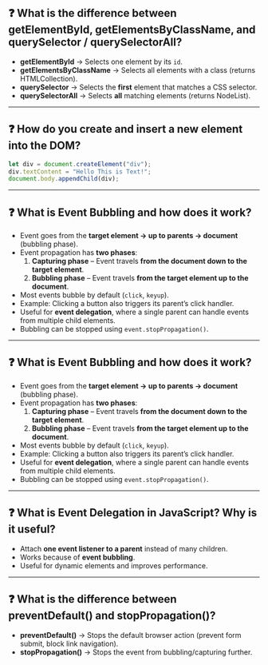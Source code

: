 
## ❓ What is the difference between getElementById, getElementsByClassName, and querySelector / querySelectorAll?

- **getElementById** → Selects one element by its `id`.  
- **getElementsByClassName** → Selects all elements with a class (returns HTMLCollection).  
- **querySelector** → Selects the **first** element that matches a CSS selector.  
- **querySelectorAll** → Selects **all** matching elements (returns NodeList).

---

## ❓ How do you create and insert a new element into the DOM?

```js
let div = document.createElement("div");
div.textContent = "Hello This is Text!";
document.body.appendChild(div);
```
---
## ❓ What is Event Bubbling and how does it work?

- Event goes from the **target element → up to parents → document** (bubbling phase).  
- Event propagation has **two phases**:  
  1. **Capturing phase** – Event travels **from the document down to the target element**.  
  2. **Bubbling phase** – Event travels **from the target element up to the document**.  
- Most events bubble by default (`click`, `keyup`).  
- Example: Clicking a button also triggers its parent’s click handler.  
- Useful for **event delegation**, where a single parent can handle events from multiple child elements.  
- Bubbling can be stopped using `event.stopPropagation()`.

---

## ❓ What is Event Bubbling and how does it work?

- Event goes from the **target element → up to parents → document** (bubbling phase).  
- Event propagation has **two phases**:  
  1. **Capturing phase** – Event travels **from the document down to the target element**.  
  2. **Bubbling phase** – Event travels **from the target element up to the document**.  
- Most events bubble by default (`click`, `keyup`).  
- Example: Clicking a button also triggers its parent’s click handler.  
- Useful for **event delegation**, where a single parent can handle events from multiple child elements.  
- Bubbling can be stopped using `event.stopPropagation()`.

---

## ❓ What is Event Delegation in JavaScript? Why is it useful?

- Attach **one event listener to a parent** instead of many children.  
- Works because of **event bubbling**.  
- Useful for dynamic elements and improves performance.

---

## ❓ What is the difference between preventDefault() and stopPropagation()?

- **preventDefault()** → Stops the default browser action (prevent form submit, block link navigation).  
- **stopPropagation()** → Stops the event from bubbling/capturing further.


